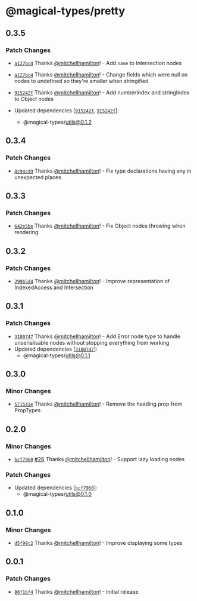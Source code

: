 # @magical-types/pretty

## 0.3.5

### Patch Changes

- [`a127bc4`](https://github.com/Thinkmill/magical-types/commit/a127bc4a27334328a338ece03b82146ee87076c5) Thanks [@mitchellhamilton](https://github.com/mitchellhamilton)! - Add `name` to Intersection nodes

* [`a127bc4`](https://github.com/Thinkmill/magical-types/commit/a127bc4a27334328a338ece03b82146ee87076c5) Thanks [@mitchellhamilton](https://github.com/mitchellhamilton)! - Change fields which were null on nodes to undefined so they're smaller when stringified

- [`915242f`](https://github.com/Thinkmill/magical-types/commit/915242fa35c2c6573c6fc50358f0ca9b6ec2cbc5) Thanks [@mitchellhamilton](https://github.com/mitchellhamilton)! - Add numberIndex and stringIndex to Object nodes

- Updated dependencies [[`915242f`](https://github.com/Thinkmill/magical-types/commit/915242fa35c2c6573c6fc50358f0ca9b6ec2cbc5), [`915242f`](https://github.com/Thinkmill/magical-types/commit/915242fa35c2c6573c6fc50358f0ca9b6ec2cbc5)]:
  - @magical-types/utils@0.1.2

## 0.3.4

### Patch Changes

- [`8c94cd9`](https://github.com/Thinkmill/magical-types/commit/8c94cd98a1514076a086dd570d0391b9e6294464) Thanks [@mitchellhamilton](https://github.com/mitchellhamilton)! - Fix type declarations having any in unexpected places

## 0.3.3

### Patch Changes

- [`642e5be`](https://github.com/Thinkmill/magical-types/commit/642e5be604cd5a1c68f39bf479c1a75ed73013f9) Thanks [@mitchellhamilton](https://github.com/mitchellhamilton)! - Fix Object nodes throwing when rendering

## 0.3.2

### Patch Changes

- [`299b5d4`](https://github.com/Thinkmill/magical-types/commit/299b5d49483fabd9276444e586399d7f4355e8a3) Thanks [@mitchellhamilton](https://github.com/mitchellhamilton)! - Improve representation of IndexedAccess and Intersection

## 0.3.1

### Patch Changes

- [`3100747`](https://github.com/Thinkmill/magical-types/commit/31007479e4028efa67b383dc92208e9063335ab1) Thanks [@mitchellhamilton](https://github.com/mitchellhamilton)! - Add Error node type to handle unserialisable nodes without stopping everything from working
- Updated dependencies [[`3100747`](https://github.com/Thinkmill/magical-types/commit/31007479e4028efa67b383dc92208e9063335ab1)]:
  - @magical-types/utils@0.1.1

## 0.3.0

### Minor Changes

- [`571541e`](https://github.com/mitchellhamilton/magical-types/commit/571541e536b19dd825994e505584fc93addc8980) Thanks [@mitchellhamilton](https://github.com/mitchellhamilton)! - Remove the heading prop from PropTypes

## 0.2.0

### Minor Changes

- [`bcf7960`](https://github.com/mitchellhamilton/magical-types/commit/bcf7960fbe1da21c5c394ee3c707894966df4dfd) [#26](https://github.com/mitchellhamilton/magical-types/pull/26) Thanks [@mitchellhamilton](https://github.com/mitchellhamilton)! - Support lazy loading nodes

### Patch Changes

- Updated dependencies [[`bcf7960`](https://github.com/mitchellhamilton/magical-types/commit/bcf7960fbe1da21c5c394ee3c707894966df4dfd)]:
  - @magical-types/utils@0.1.0

## 0.1.0

### Minor Changes

- [`d5f98c2`](https://github.com/mitchellhamilton/magical-types/commit/d5f98c2d28d81dcee07ba403c9336e7439f559c3) Thanks [@mitchellhamilton](https://github.com/mitchellhamilton)! - Improve displaying some types

## 0.0.1

### Patch Changes

- [`86f1bf4`](https://github.com/mitchellhamilton/magical-types/commit/86f1bf4d4b17ec791bffd0a9841311152ebb5614) Thanks [@mitchellhamilton](https://github.com/mitchellhamilton)! - Initial release

